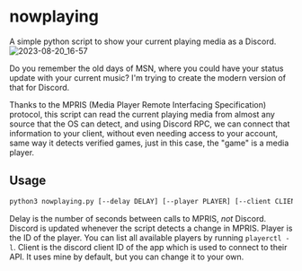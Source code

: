 # nowplaying
A simple python script to show your current playing media as a Discord.
![2023-08-20_16-57](https://github.com/technomancy7/nowplaying/assets/34060097/279bdefd-a470-4bec-a2a1-dfdab9977c61)

Do you remember the old days of MSN, where you could have your status update with your current music?
I'm trying to create the modern version of that for Discord.

Thanks to the MPRIS (Media Player Remote Interfacing Specification) protocol, this script can read the current playing media from almost any source that the OS can detect, and using Discord RPC, we can connect that information to your client, without even needing access to your account, same way it detects verified games, just in this case, the "game" is a media player.

## Usage

```sh
python3 nowplaying.py [--delay DELAY] [--player PLAYER] [--client CLIENT]
```

Delay is the number of seconds between calls to MPRIS, *not* Discord. Discord is updated whenever the script detects a change in MPRIS.
Player is the ID of the player. You can list all available players by running `playerctl -l`.
Client is the discord client ID of the app which is used to connect to their API. It uses mine by default, but you can change it to your own.
